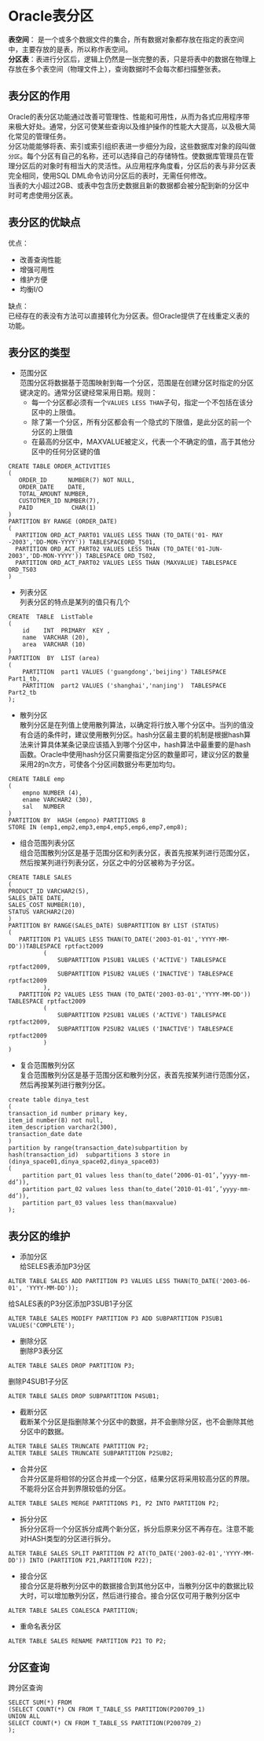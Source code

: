 # Oracle表分区
 **表空间**： 是一个或多个数据文件的集合，所有数据对象都存放在指定的表空间中，主要存放的是表，所以称作表空间。  
 **分区表**：表进行分区后，逻辑上仍然是一张完整的表，只是将表中的数据在物理上存放在多个表空间（物理文件上），查询数据时不会每次都扫描整张表。

## 表分区的作用
 Oracle的表分区功能通过改善可管理性、性能和可用性，从而为各式应用程序带来极大好处。通常，分区可使某些查询以及维护操作的性能大大提高，以及极大简化常见的管理任务。  
 分区功能能够将表、索引或索引组织表进一步细分为段，这些数据库对象的段叫做`分区`。每个分区有自己的名称，还可以选择自己的存储特性。使数据库管理员在管理分区后的对象时有相当大的灵活性。从应用程序角度看，分区后的表与非分区表完全相同，使用SQL DML命令访问分区后的表时，无需任何修改。  
 当表的大小超过2GB、或表中包含历史数据且新的数据都会被分配到新的分区中时可考虑使用分区表。  
## 表分区的优缺点
 优点：  
 + 改善查询性能
 + 增强可用性
 + 维护方便
 + 均衡I/O
   
 缺点：  
 已经存在的表没有方法可以直接转化为分区表。但Oracle提供了在线重定义表的功能。  
## 表分区的类型
 + 范围分区  
  范围分区将数据基于范围映射到每一个分区，范围是在创建分区时指定的分区键决定的。通常分区键经常采用日期。规则：  
    - 每一个分区都必须有一个`VALUES LESS THAN`子句，指定一个不包括在该分区中的上限值。
	- 除了第一个分区，所有分区都会有一个隐式的下限值，是此分区的前一个分区的上限值
	- 在最高的分区中，MAXVALUE被定义，代表一个不确定的值，高于其他分区中的任何分区键的值
 ```
 CREATE TABLE ORDER_ACTIVITIES 
 ( 
 	ORDER_ID      NUMBER(7) NOT NULL, 
 	ORDER_DATE    DATE, 
 	TOTAL_AMOUNT NUMBER, 
 	CUSTOTMER_ID NUMBER(7), 
 	PAID           CHAR(1) 
 ) 
 PARTITION BY RANGE (ORDER_DATE) 
 (
   PARTITION ORD_ACT_PART01 VALUES LESS THAN (TO_DATE('01- MAY -2003','DD-MON-YYYY')) TABLESPACEORD_TS01,
   PARTITION ORD_ACT_PART02 VALUES LESS THAN (TO_DATE('01-JUN-2003','DD-MON-YYYY')) TABLESPACE ORD_TS02,
   PARTITION ORD_ACT_PART02 VALUES LESS THAN (MAXVALUE) TABLESPACE ORD_TS03
 )
 ```
 + 列表分区  
 列表分区的特点是某列的值只有几个
 ```
 CREATE  TABLE  ListTable
 ( 
     id    INT  PRIMARY  KEY , 
     name  VARCHAR (20), 
     area  VARCHAR (10) 
 ) 
 PARTITION  BY  LIST (area) 
 ( 
     PARTITION  part1 VALUES ('guangdong','beijing') TABLESPACE  Part1_tb, 
     PARTITION  part2 VALUES ('shanghai','nanjing')  TABLESPACE  Part2_tb 
 );
 ```
 + 散列分区  
 散列分区是在列值上使用散列算法，以确定将行放入哪个分区中。当列的值没有合适的条件时，建议使用散列分区。hash分区最主要的机制是根据hash算法来计算具体某条记录应该插入到哪个分区中，hash算法中最重要的是hash函数。Oracle中使用hash分区只需要指定分区的数量即可，建议分区的数量采用2的n次方，可使各个分区间数据分布更加均匀。
 ```
 CREATE TABLE emp
 (
     empno NUMBER (4),
     ename VARCHAR2 (30),
     sal   NUMBER 
 )
 PARTITION BY  HASH (empno) PARTITIONS 8
 STORE IN (emp1,emp2,emp3,emp4,emp5,emp6,emp7,emp8);
 ```
 + 组合范围列表分区  
 组合范围散列分区是基于范围分区和列表分区，表首先按某列进行范围分区，然后按某列进行列表分区，分区之中的分区被称为子分区。
 ```
 CREATE TABLE SALES 
 (
 PRODUCT_ID VARCHAR2(5),
 SALES_DATE DATE,
 SALES_COST NUMBER(10),
 STATUS VARCHAR2(20)
 )
 PARTITION BY RANGE(SALES_DATE) SUBPARTITION BY LIST (STATUS)
 (
    PARTITION P1 VALUES LESS THAN(TO_DATE('2003-01-01','YYYY-MM-DD'))TABLESPACE rptfact2009 
           ( 
               SUBPARTITION P1SUB1 VALUES ('ACTIVE') TABLESPACE rptfact2009, 
               SUBPARTITION P1SUB2 VALUES ('INACTIVE') TABLESPACE rptfact2009 
           ), 
    PARTITION P2 VALUES LESS THAN (TO_DATE('2003-03-01','YYYY-MM-DD')) TABLESPACE rptfact2009 
           ( 
               SUBPARTITION P2SUB1 VALUES ('ACTIVE') TABLESPACE rptfact2009, 
               SUBPARTITION P2SUB2 VALUES ('INACTIVE') TABLESPACE rptfact2009 
           ) 
 )
 ```
 + 复合范围散列分区  
 复合范围散列分区是基于范围分区和散列分区，表首先按某列进行范围分区，然后再按某列进行散列分区。
 ```
 create table dinya_test 
 ( 
 transaction_id number primary key, 
 item_id number(8) not null, 
 item_description varchar2(300), 
 transaction_date date 
 ) 
 partition by range(transaction_date)subpartition by hash(transaction_id)  subpartitions 3 store in (dinya_space01,dinya_space02,dinya_space03) 
 ( 
     partition part_01 values less than(to_date(‘2006-01-01’,’yyyy-mm-dd’)), 
     partition part_02 values less than(to_date(‘2010-01-01’,’yyyy-mm-dd’)), 
     partition part_03 values less than(maxvalue) 
 );
 ```

## 表分区的维护
 + 添加分区  
 给SELES表添加P3分区
 ```
 ALTER TABLE SALES ADD PARTITION P3 VALUES LESS THAN(TO_DATE('2003-06-01', 'YYYY-MM-DD'));
 ```
 给SALES表的P3分区添加P3SUB1子分区
 ```
 ALTER TABLE SALES MODIFY PARTITION P3 ADD SUBPARTITION P3SUB1 VALUES('COMPLETE');
 ```
 + 删除分区  
 删除P3表分区
 ```
 ALTER TABLE SALES DROP PARTITION P3;
 ```
 删除P4SUB1子分区
 ```
 ALTER TABLE SALES DROP SUBPARTITION P4SUB1;
 ```
 + 截断分区  
 截断某个分区是指删除某个分区中的数据，并不会删除分区，也不会删除其他分区中的数据。
 ```
 ALTER TABLE SALES TRUNCATE PARTITION P2;
 ALTER TABLE SALES TRUNCATE SUBPARTITION P2SUB2;
 ```
 + 合并分区  
 合并分区是将相邻的分区合并成一个分区，结果分区将采用较高分区的界限。不能将分区合并到界限较低的分区。
 ```
 ALTER TABLE SALES MERGE PARTITIONS P1, P2 INTO PARTITION P2;
 ```
 + 拆分分区  
 拆分分区将一个分区拆分成两个新分区，拆分后原来分区不再存在。注意不能对HASH类型的分区进行拆分。
 ```
 ALTER TABLE SALES SPLIT PARTITION P2 AT(TO_DATE('2003-02-01','YYYY-MM-DD')) INTO (PARTITION P21,PARTITION P22);
 ```
 + 接合分区  
 接合分区是将散列分区中的数据接合到其他分区中，当散列分区中的数据比较大时，可以增加散列分区，然后进行接合。接合分区仅可用于散列分区中
 ```
 ALTER TABLE SALES COALESCA PARTITION;
 ```
 + 重命名表分区  
 ```
 ALTER TABLE SALES RENAME PARTITION P21 TO P2;
 ```
## 分区查询
 跨分区查询  
 ```
 SELECT SUM(*) FROM 
 (SELECT COUNT(*) CN FROM T_TABLE_SS PARTITION(P200709_1)
 UNION ALL
 SELECT COUNT(*) CN FROM T_TABLE_SS PARTITION(P200709_2)
 );
 ```
 
 
 
 
 
 
 
 
 
 
 